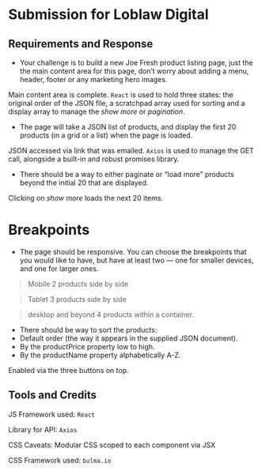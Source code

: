 # Submission for Loblaw Digital

## Requirements and Response
* Your challenge is to build a new Joe Fresh product listing page, just the the main content area for this page, don’t worry about adding a menu, header, footer or any marketing hero images.

Main content area is complete. `React` is used to hold three states: the original order of the JSON file, a scratchpad array used for sorting and a display array to manage the _show more_ or _pagination_.

* The page will take a JSON list of products, and display the first 20 products (in a grid or a list) when the page is loaded.

JSON accessed via link that was emailed. `Axios` is used to manage the GET call, alongside a built-in and robust promises library. 

* There should be a way to either paginate or “load more” products beyond the initial 20 that are displayed.

Clicking on _show more_ loads the next 20 items.


# Breakpoints
* The page should be responsive. You can choose the breakpoints that you would like to have, but have at least two — one for smaller devices, and one for larger ones.

> Mobile
> 2 products side by side

> Tablet
> 3 products side by side

> desktop and beyond
> 4 products within a container.

* There should be way to sort the products:
* Default order (the way it appears in the supplied JSON document).
* By the productPrice property low to high.
* By the productName property alphabetically A-Z.

Enabled via the three buttons on top. 


## Tools and Credits 

JS Framework used: `React`

Library for API: `Axios`

CSS Caveats: Modular CSS scoped to each component via JSX

CSS Framework used: `bulma.io`
